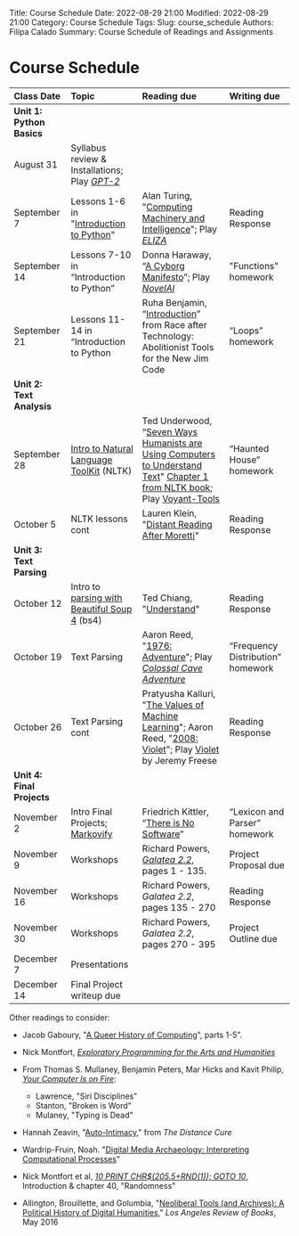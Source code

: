 Title: Course Schedule
Date: 2022-08-29 21:00
Modified: 2022-08-29 21:00
Category: Course Schedule
Tags: 
Slug: course_schedule
Authors: Filipa Calado
Summary: Course Schedule of Readings and Assignments

# Course Schedule

| Class Date | Topic | Reading due | Writing due |
|:----------|:-----|:-----------|:-----------|
| **Unit 1: Python Basics**|
| August 31 | Syllabus review & Installations; Play *[GPT-2](https://transformer.huggingface.co/doc/gpt2-large)* |
| September 7 | Lessons 1-6 in "[Introduction to Python](https://curriculum.dhinstitutes.org/workshops/python/)" | Alan Turing, "[Computing Machinery and Intelligence]({static}/readings/Turing_ComputingMachineryIntelligence.pdf)"; Play *[ELIZA](https://web.njit.edu/~ronkowit/eliza.html)* | Reading Response |
| September 14 | Lessons 7-10 in “Introduction to Python” | Donna Haraway, “[A Cyborg Manifesto]({static}/readings/Haraway_Cyborg.pdf)”; Play *[NovelAI](https://novelai.net/)* | "Functions" homework |
| September 21 | Lessons 11-14 in “Introduction to Python | Ruha Benjamin, “[Introduction]({static}/readings/Benjamin_RaceAfterTech.pdf)” from Race after Technology: Abolitionist Tools for the New Jim Code | “Loops” homework |
| **Unit 2: Text Analysis** | 
|September 28 | [Intro to Natural Language ToolKit](https://realpython.com/nltk-nlp-python/) (NLTK) | Ted Underwood, “[Seven Ways Humanists are Using Computers to Understand Text](https://tedunderwood.com/2015/06/04/seven-ways-humanists-are-using-computers-to-understand-text/)" [Chapter 1 from NLTK book]({static}/readings/NLTK_python.pdf); Play [Voyant-Tools](https://voyant-tools.org/) | “Haunted House” homework |
| October 5 | NLTK lessons cont	| Lauren Klein, "[Distant Reading After Moretti](https://arcade.stanford.edu/blogs/distant-reading-after-moretti)" | Reading Response |
| **Unit 3: Text Parsing** | 
|October 12 | Intro to [parsing with Beautiful Soup 4](https://github.com/gofilipa/bs4_workshop) (bs4) | Ted Chiang, "[Understand]({static}/readings/Chiang_Understand.pdf)" | Reading Response |
| October 19 | Text Parsing	| Aaron Reed, "[1976: Adventure](https://if50.substack.com/p/1976-adventure)"; Play *[Colossal Cave Adventure](http://rickadams.org/adventure/advent/)* | “Frequency Distribution” homework |
| October 26 | Text Parsing cont | Pratyusha Kalluri, "[The Values of Machine Learning](https://slideslive.com/38923453/the-values-of-machine-learning)"; Aaron Reed, "[2008: Violet](https://if50.substack.com/p/2008-violet)"; Play [Violet](https://iplayif.com/?story=http%3A%2F%2Fwww.ifarchive.org%2Fif-archive%2Fgames%2Fzcode%2FViolet.zblorb) by Jeremy Freese | Reading Response |
| **Unit 4: Final Projects** |
| November 2	| Intro Final Projects; [Markovify](https://github.com/jsvine/markovify) | Friedrich Kittler, “[There is No Software]({static}/readings/Kittler_NoSoftware.pdf)” | “Lexicon and Parser” homework |
| November 9 | Workshops | Richard Powers, [*Galatea 2.2*]({static}/readings/Powers_Galatea22.pdf), pages 1 - 135. | Project Proposal due |
| November 16 | Workshops | Richard Powers, *Galatea 2.2*, pages 135 - 270 | Reading Response |
| November 30 | Workshops | Richard Powers, *Galatea 2.2*, pages 270 - 395 |Project Outline due |
| December 7 | Presentations | | |
| December 14 | Final Project writeup due | | |


Other readings to consider:

- Jacob Gaboury, "[A Queer History of Computing](https://rhizome.org/editorial/2013/feb/19/queer-computing-1/)", parts 1-5".

- Nick Montfort, *[Exploratory Programming for the Arts and Humanities](https://mitpress.ublish.com/ebook/epah2e-preview/12629/23)*

- From Thomas S. Mullaney, Benjamin Peters, Mar Hicks and Kavit Philip, *[Your Computer Is on Fire](https://mitpress.mit.edu/9780262539739)*:
    - Lawrence, "Siri Disciplines"
    - Stanton, "Broken is Word"
    - Mulaney, "Typing is Dead"

- Hannah Zeavin, "[Auto-Intimacy]({static}/readings/Zeavin_AutoIntimacy.pdf)," from *The Distance Cure*

- Wardrip-Fruin, Noah. "[Digital Media Archaeology: Interpreting Computational Processes]({static}/readings/Wardrip-Fruin_DigitalMediaArch.pdf)"

- Nick Montfort et al, *[10 PRINT CHR\$(205.5+RND(1)); GOTO 10](https://10print.org/10_PRINT_121114.pdf)*, Introduction & chapter 40, "Randomness"

- Allington, Brouillette, and Golumbia, "[Neoliberal Tools (and Archives): A Political History of Digital Humanities](https://lareviewofbooks.org/article/neoliberal-tools-archives-political-history-digital-humanities/)," *Los Angeles Review of Books*, May 2016